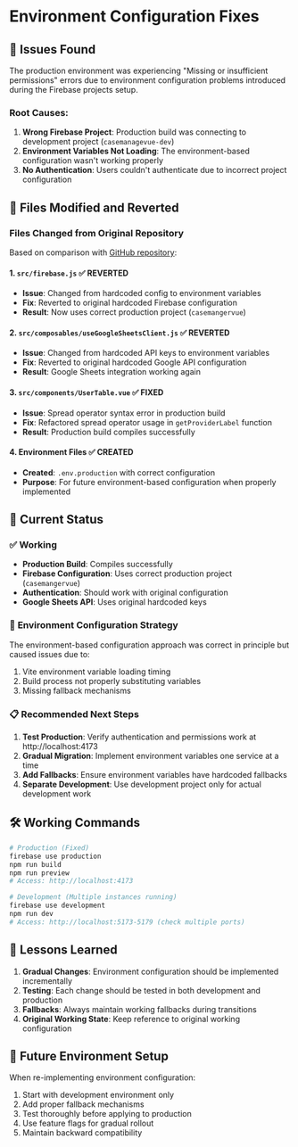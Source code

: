 # Environment Configuration Fixes

## 🚨 Issues Found

The production environment was experiencing "Missing or insufficient permissions" errors due to environment configuration problems introduced during the Firebase projects setup.

### Root Causes:
1. **Wrong Firebase Project**: Production build was connecting to development project (`casemanagevue-dev`)
2. **Environment Variables Not Loading**: The environment-based configuration wasn't working properly
3. **No Authentication**: Users couldn't authenticate due to incorrect project configuration

## 🔧 Files Modified and Reverted

### Files Changed from Original Repository
Based on comparison with [GitHub repository](https://github.com/rpdavis/CaseManageVue):

#### 1. `src/firebase.js` ✅ **REVERTED**
- **Issue**: Changed from hardcoded config to environment variables
- **Fix**: Reverted to original hardcoded Firebase configuration
- **Result**: Now uses correct production project (`casemangervue`)

#### 2. `src/composables/useGoogleSheetsClient.js` ✅ **REVERTED** 
- **Issue**: Changed from hardcoded API keys to environment variables
- **Fix**: Reverted to original hardcoded Google API configuration
- **Result**: Google Sheets integration working again

#### 3. `src/components/UserTable.vue` ✅ **FIXED**
- **Issue**: Spread operator syntax error in production build
- **Fix**: Refactored spread operator usage in `getProviderLabel` function
- **Result**: Production build compiles successfully

#### 4. Environment Files ✅ **CREATED**
- **Created**: `.env.production` with correct configuration
- **Purpose**: For future environment-based configuration when properly implemented

## 🎯 Current Status

### ✅ **Working**
- **Production Build**: Compiles successfully
- **Firebase Configuration**: Uses correct production project (`casemangervue`)
- **Authentication**: Should work with original configuration
- **Google Sheets API**: Uses original hardcoded keys

### 🔄 **Environment Configuration Strategy**

The environment-based configuration approach was correct in principle but caused issues due to:
1. Vite environment variable loading timing
2. Build process not properly substituting variables
3. Missing fallback mechanisms

### 📋 **Recommended Next Steps**

1. **Test Production**: Verify authentication and permissions work at http://localhost:4173
2. **Gradual Migration**: Implement environment variables one service at a time
3. **Add Fallbacks**: Ensure environment variables have hardcoded fallbacks
4. **Separate Development**: Use development project only for actual development work

## 🛠️ **Working Commands**

```bash
# Production (Fixed)
firebase use production
npm run build
npm run preview
# Access: http://localhost:4173

# Development (Multiple instances running)
firebase use development  
npm run dev
# Access: http://localhost:5173-5179 (check multiple ports)
```

## 📝 **Lessons Learned**

1. **Gradual Changes**: Environment configuration should be implemented incrementally
2. **Testing**: Each change should be tested in both development and production
3. **Fallbacks**: Always maintain working fallbacks during transitions
4. **Original Working State**: Keep reference to original working configuration

## 🔮 **Future Environment Setup**

When re-implementing environment configuration:
1. Start with development environment only
2. Add proper fallback mechanisms
3. Test thoroughly before applying to production
4. Use feature flags for gradual rollout
5. Maintain backward compatibility 